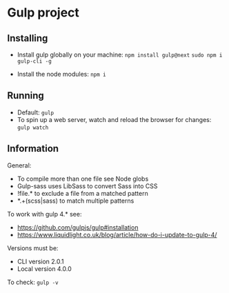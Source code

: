 # Gulp project

## Installing

- Install gulp globally on your machine:
```npm install gulp@next```
```sudo npm i gulp-cli -g```

- Install the node modules: ```npm i```

## Running

- Default: ```gulp```
- To spin up a web server, watch and reload the browser for changes: ```gulp watch``` 

## Information

General:
- To compile more than one file see Node globs
- Gulp-sass uses LibSass to convert Sass into CSS
- !file.* to exclude a file from a matched pattern
- *.+(scss|sass) to match multiple patterns

To work with gulp 4.* see:
- https://github.com/gulpjs/gulp#installation
- https://www.liquidlight.co.uk/blog/article/how-do-i-update-to-gulp-4/

Versions must be:
- CLI version 2.0.1
- Local version 4.0.0

To check: ```gulp -v```
